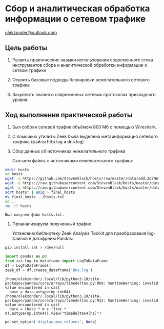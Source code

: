 Сбор и аналитическая обработка информации о сетевом трафике
================
olekzonder@outlook.com

## Цель работы

1.  Развить практические навыки использования современного стека
    инструментов сбора и аналитической обработки информации о сетвом
    трафике

2.  Освоить базовые подходы блокировки нежелательного сетевого трафика

3.  Закрепить знания о современных сетевых протоколах прикладного уровня

## Ход выполнения практической работы

1.  Был собран сетевой трафик объёмом 800 Мб с помощью Wireshark.

2.  С помощью утилиты Zeek была выделена метаинформация сетевого трафика
    (файлы http.log и dns.log)

3.  Сбор данных об источниках нежелательного трафика

    Скачаем файлы с источниками нежелательного трафика:

``` bash
mkdir hosts
cd hosts
wget -q https://github.com/StevenBlack/hosts/raw/master/data/add.2o7Net/hosts
wget -q https://raw.githubusercontent.com/StevenBlack/hosts/master/data/Adguard-cname/hosts
wget -q https://raw.githubusercontent.com/StevenBlack/hosts/master/data/mvps.org/hosts 1
sort hosts* | uniq > final_hosts
mv final_hosts ../hosts.txt
cd ..
rm -rf hosts
```

    Был получен файл hosts.txt.

1.  Проанализируем полученный трафик

    Установим библиотеку Zeek Analysis Toolkit для преобразоваия
    log-файлов в датафрейм Pandas:

``` bash
pip install zat > /dev/null
```

``` python
import pandas as pd
from zat.log_to_dataframe import LogToDataFrame
df = LogToDataFrame()
zeek_df = df.create_dataframe('dns.log')
```

    /home/olekzonder/.local/lib/python3.10/site-packages/pandas/core/arrays/timedeltas.py:908: RuntimeWarning: invalid value encountered in cast
      base = data.astype(np.int64)
    /home/olekzonder/.local/lib/python3.10/site-packages/pandas/core/arrays/timedeltas.py:912: RuntimeWarning: invalid value encountered in cast
      data = (base * m + (frac * m).astype(np.int64)).view("timedelta64[ns]")

``` python
pd.set_option('display.max_columns', None)
```
